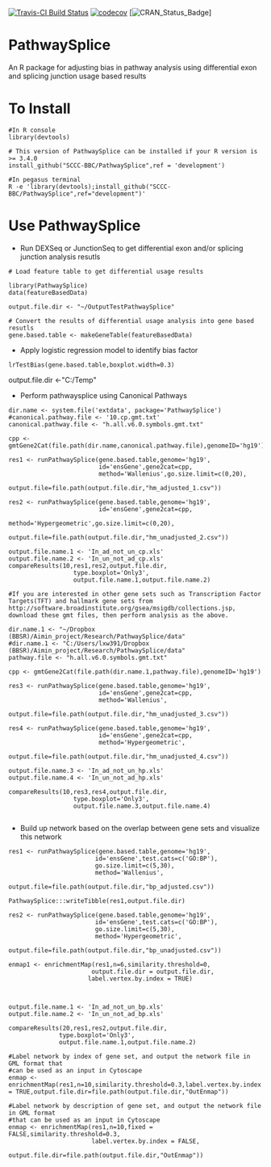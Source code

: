 [![Travis-CI Build Status](https://travis-ci.org/SCCC-BBC/PathwaySplice.svg?branch=master)](https://travis-ci.org/SCCC-BBC/PathwaySplice)
[![codecov](https://codecov.io/github/SCCC-BBC/PathwaySplice/coverage.svg?branch=master)](https://codecov.io/github/SCCC-BBC/PathwaySplice)
[![CRAN_Status_Badge](http://www.r-pkg.org/badges/version/PathwaySplice)]

# PathwaySplice
An R package for adjusting bias in pathway analysis using differential exon and splicing junction usage based results

# To Install

```{r eval=TRUE}
#In R console
library(devtools)

# This version of PathwaySplice can be installed if your R version is >= 3.4.0
install_github("SCCC-BBC/PathwaySplice",ref = 'development')

#In pegasus terminal 
R -e 'library(devtools);install_github("SCCC-BBC/PathwaySplice",ref="development")'

```

# Use PathwaySplice

+ Run DEXSeq or JunctionSeq to get differential exon and/or splicing junction analysis resutls 

```{r eval=TRUE}
# Load feature table to get differential usage results

library(PathwaySplice)
data(featureBasedData)

output.file.dir <- "~/OutputTestPathwaySplice"

# Convert the results of differential usage analysis into gene based resutls
gene.based.table <- makeGeneTable(featureBasedData)
```

+ Apply logistic regression model to identify bias factor
```{r eval=TRUE}
lrTestBias(gene.based.table,boxplot.width=0.3)
```
output.file.dir <-"C:/Temp"

+ Perform pathwaysplice using Canonical Pathways
```{r eval=TRUE}
dir.name <- system.file('extdata', package='PathwaySplice')
#canonical.pathway.file <- '10.cp.gmt.txt'
canonical.pathway.file <- "h.all.v6.0.symbols.gmt.txt"

cpp <- gmtGene2Cat(file.path(dir.name,canonical.pathway.file),genomeID='hg19')

res1 <- runPathwaySplice(gene.based.table,genome='hg19',
                         id='ensGene',gene2cat=cpp,
                         method='Wallenius',go.size.limit=c(0,20),
                         output.file=file.path(output.file.dir,"hm_adjusted_1.csv"))
                         
res2 <- runPathwaySplice(gene.based.table,genome='hg19',
                         id='ensGene',gene2cat=cpp,
                         method='Hypergeometric',go.size.limit=c(0,20),
                         output.file=file.path(output.file.dir,"hm_unadjusted_2.csv"))

output.file.name.1 <- 'In_ad_not_un_cp.xls'
output.file.name.2 <- 'In_un_not_ad_cp.xls'
compareResults(10,res1,res2,output.file.dir,
                  type.boxplot='Only3',
                  output.file.name.1,output.file.name.2)

#If you are interested in other gene sets such as Transcription Factor Targets(TFT) and hallmark gene sets from http://software.broadinstitute.org/gsea/msigdb/collections.jsp, download these gmt files, then perform analysis as the above.

dir.name.1 <- "~/Dropbox (BBSR)/Aimin_project/Research/PathwaySplice/data"
#dir.name.1 <- "C:/Users/lxw391/Dropbox (BBSR)/Aimin_project/Research/PathwaySplice/data"
pathway.file <- "h.all.v6.0.symbols.gmt.txt"

cpp <- gmtGene2Cat(file.path(dir.name.1,pathway.file),genomeID='hg19')

res3 <- runPathwaySplice(gene.based.table,genome='hg19',
                         id='ensGene',gene2cat=cpp,
                         method='Wallenius',
                         output.file=file.path(output.file.dir,"hm_unadjusted_3.csv"))
                         
res4 <- runPathwaySplice(gene.based.table,genome='hg19',
                         id='ensGene',gene2cat=cpp,
                         method='Hypergeometric',
                         output.file=file.path(output.file.dir,"hm_unadjusted_4.csv"))

output.file.name.3 <- 'In_ad_not_un_hp.xls'
output.file.name.4 <- 'In_un_not_ad_hp.xls'

compareResults(10,res3,res4,output.file.dir,
                  type.boxplot='Only3',
                  output.file.name.3,output.file.name.4)
                  
```

+ Build up network based on the overlap between gene sets and visualize this network

```{r eval=TRUE}
res1 <- runPathwaySplice(gene.based.table,genome='hg19',
                        id='ensGene',test.cats=c('GO:BP'),
                        go.size.limit=c(5,30),
                        method='Wallenius',
                        output.file=file.path(output.file.dir,"bp_adjusted.csv"))
           
PathwaySplice:::writeTibble(res1,output.file.dir)
            
res2 <- runPathwaySplice(gene.based.table,genome='hg19',
                        id='ensGene',test.cats=c('GO:BP'),
                        go.size.limit=c(5,30),
                        method='Hypergeometric',
                        output.file=file.path(output.file.dir,"bp_unadjusted.csv"))
                        
enmap1 <- enrichmentMap(res1,n=6,similarity.threshold=0,
                       output.file.dir = output.file.dir,
                      label.vertex.by.index = TRUE)
                      

                      
output.file.name.1 <- 'In_ad_not_un_bp.xls'
output.file.name.2 <- 'In_un_not_ad_bp.xls'

compareResults(20,res1,res2,output.file.dir,
              type.boxplot='Only3',
              output.file.name.1,output.file.name.2)

#Label network by index of gene set, and output the network file in GML format that
#can be used as an input in Cytoscape  
enmap <- enrichmentMap(res1,n=10,similarity.threshold=0.3,label.vertex.by.index = TRUE,output.file.dir=file.path(output.file.dir,"OutEnmap"))

#Label network by description of gene set, and output the network file in GML format
#that can be used as an input in Cytoscape                       
enmap <- enrichmentMap(res1,n=10,fixed = FALSE,similarity.threshold=0.3,
                       label.vertex.by.index = FALSE,
                       output.file.dir=file.path(output.file.dir,"OutEnmap"))
```
